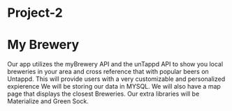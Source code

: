 # Project-2
# My Brewery
Our app utilizes the myBrewery API and the unTappd API to show you local breweries in your area and cross reference that with popular beers on Untappd. This will provide users with a very customizable and personalized expierence We will be storing our data in MYSQL. We will also have a map page that displays the closest Breweries. 
Our extra libraries will be Materialize and Green Sock. 
